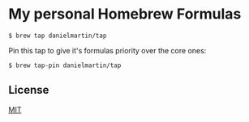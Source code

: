 # My personal Homebrew Formulas

```shell
$ brew tap danielmartin/tap
```

Pin this tap to give it's formulas priority over the core ones:

```shell
$ brew tap-pin danielmartin/tap
```

## License
[MIT](LICENSE)

